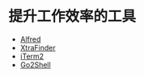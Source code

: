 # 提升工作效率的工具
- [Alfred](https://www.alfredapp.com)
- [XtraFinder](https://xtrafinder.en.softonic.com/mac)
- [iTerm2](https://iterm2.com)
- [Go2Shell](https://zipzapmac.com/Go2Shell)
